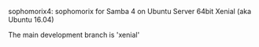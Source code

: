 sophomorix4:
sophomorix for Samba 4 on Ubuntu Server 64bit Xenial (aka Ubuntu 16.04)

The main development branch is 'xenial'

